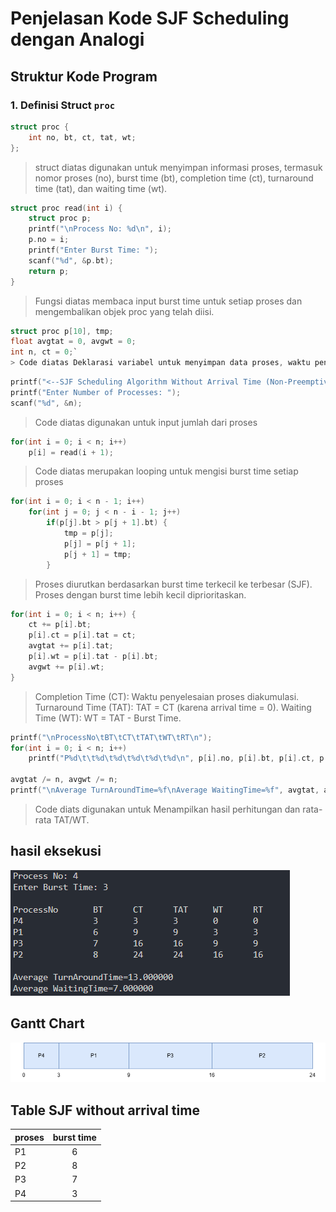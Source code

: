 # Penjelasan Kode SJF Scheduling dengan Analogi

## Struktur Kode Program

### 1. Definisi Struct `proc`

```c
struct proc {
    int no, bt, ct, tat, wt;
};
```
> struct diatas digunakan untuk  menyimpan informasi proses, termasuk nomor proses (no), burst time (bt), completion time (ct), turnaround time (tat), dan waiting time (wt).

```c
struct proc read(int i) {
    struct proc p;
    printf("\nProcess No: %d\n", i);
    p.no = i;
    printf("Enter Burst Time: ");
    scanf("%d", &p.bt);
    return p;
}
``` 
>Fungsi diatas membaca input burst time untuk setiap proses dan mengembalikan objek proc yang telah diisi.

```c
struct proc p[10], tmp;
float avgtat = 0, avgwt = 0;
int n, ct = 0;`
> Code diatas Deklarasi variabel untuk menyimpan data proses, waktu penyelesaian (ct), dan rata-rata TAT/WT.
```

```c
printf("<--SJF Scheduling Algorithm Without Arrival Time (Non-Preemptive)-->\n");
printf("Enter Number of Processes: ");
scanf("%d", &n);
```
> Code diatas digunakan untuk input jumlah dari proses

```c
for(int i = 0; i < n; i++)
    p[i] = read(i + 1);
```
> Code diatas merupakan looping untuk mengisi burst time setiap proses    

```c
for(int i = 0; i < n - 1; i++)
    for(int j = 0; j < n - i - 1; j++)    
        if(p[j].bt > p[j + 1].bt) {
            tmp = p[j];
            p[j] = p[j + 1];
            p[j + 1] = tmp;
        }
 ```
> Proses diurutkan berdasarkan burst time terkecil ke terbesar (SJF). Proses dengan burst time lebih kecil diprioritaskan.

```c
for(int i = 0; i < n; i++) {
    ct += p[i].bt;
    p[i].ct = p[i].tat = ct;
    avgtat += p[i].tat;
    p[i].wt = p[i].tat - p[i].bt;
    avgwt += p[i].wt;
}
```
>Completion Time (CT): Waktu penyelesaian proses diakumulasi.
Turnaround Time (TAT): TAT = CT (karena arrival time = 0).
Waiting Time (WT): WT = TAT - Burst Time.

```c
printf("\nProcessNo\tBT\tCT\tTAT\tWT\tRT\n");
for(int i = 0; i < n; i++)
    printf("P%d\t\t%d\t%d\t%d\t%d\t%d\n", p[i].no, p[i].bt, p[i].ct, p[i].tat, p[i].wt, p[i].wt);

avgtat /= n, avgwt /= n;
printf("\nAverage TurnAroundTime=%f\nAverage WaitingTime=%f", avgtat, avgwt);
```
> Code diats digunakan untuk Menampilkan hasil perhitungan dan rata-rata TAT/WT.

## hasil eksekusi
![Hasil ekseskusi](hasil.png)

## Gantt Chart
![Gantt chart](sjf-without-arrival-time.png)

## Table SJF without arrival time
| proses | burst time |
| :----- | :---------: |
| P1     | 6           |
| P2     | 8           |
| P3     | 7           |
| P4     | 3           |
